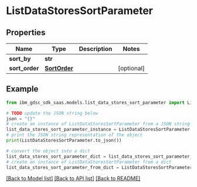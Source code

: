# ListDataStoresSortParameter


## Properties

Name | Type | Description | Notes
------------ | ------------- | ------------- | -------------
**sort_by** | **str** |  | 
**sort_order** | [**SortOrder**](SortOrder.md) |  | [optional] 

## Example

```python
from ibm_gdsc_sdk_saas.models.list_data_stores_sort_parameter import ListDataStoresSortParameter

# TODO update the JSON string below
json = "{}"
# create an instance of ListDataStoresSortParameter from a JSON string
list_data_stores_sort_parameter_instance = ListDataStoresSortParameter.from_json(json)
# print the JSON string representation of the object
print(ListDataStoresSortParameter.to_json())

# convert the object into a dict
list_data_stores_sort_parameter_dict = list_data_stores_sort_parameter_instance.to_dict()
# create an instance of ListDataStoresSortParameter from a dict
list_data_stores_sort_parameter_from_dict = ListDataStoresSortParameter.from_dict(list_data_stores_sort_parameter_dict)
```
[[Back to Model list]](../README.md#documentation-for-models) [[Back to API list]](../README.md#documentation-for-api-endpoints) [[Back to README]](../README.md)


